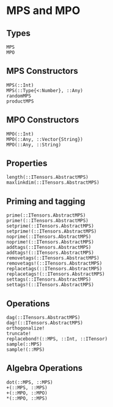 # MPS and MPO

## Types

```@docs
MPS
MPO
```

## MPS Constructors

```@docs
MPS(::Int)
MPS(::Type{<:Number}, ::Any)
randomMPS
productMPS
```

## MPO Constructors

```@docs
MPO(::Int)
MPO(::Any, ::Vector{String})
MPO(::Any, ::String)
```

## Properties

```@docs
length(::ITensors.AbstractMPS)
maxlinkdim(::ITensors.AbstractMPS)
```

## Priming and tagging

```@docs
prime(::ITensors.AbstractMPS)
prime!(::ITensors.AbstractMPS)
setprime(::ITensors.AbstractMPS)
setprime!(::ITensors.AbstractMPS)
noprime(::ITensors.AbstractMPS)
noprime!(::ITensors.AbstractMPS)
addtags(::ITensors.AbstractMPS)
addtags!(::ITensors.AbstractMPS)
removetags(::ITensors.AbstractMPS)
removetags!(::ITensors.AbstractMPS)
replacetags(::ITensors.AbstractMPS)
replacetags!(::ITensors.AbstractMPS)
settags(::ITensors.AbstractMPS)
settags!(::ITensors.AbstractMPS)
```

## Operations

```@docs
dag(::ITensors.AbstractMPS)
dag!(::ITensors.AbstractMPS)
orthogonalize!
truncate!
replacebond!(::MPS, ::Int, ::ITensor)
sample(::MPS)
sample!(::MPS)
```

## Algebra Operations

```@docs
dot(::MPS, ::MPS)
+(::MPS, ::MPS)
+(::MPO, ::MPO)
*(::MPO, ::MPS)
```


